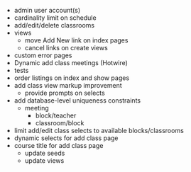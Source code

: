 - admin user account(s)
- cardinality limit on schedule
- add/edit/delete classrooms
- views
  - move Add New link on index pages
  - cancel links on create views
- custom error pages
- Dynamic add class meetings (Hotwire)
- tests
- order listings on index and show pages
- add class view markup improvement
  - provide prompts on selects
- add database-level uniqueness constraints
  - meeting
    - block/teacher
    - classroom/block
- limit add/edit class selects to available blocks/classrooms
- dynamic selects for add class page
- course title for add class page
  - update seeds
  - update views
